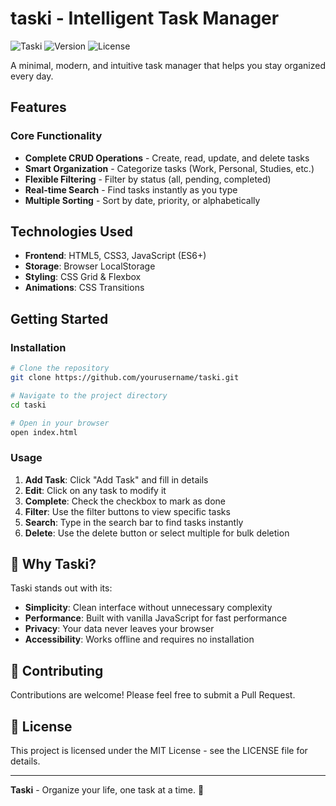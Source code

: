 # taski - Intelligent Task Manager

![Taski](https://img.shields.io/badge/Taski-Task%20Manager-blue)
![Version](https://img.shields.io/badge/version-1.0.0-green)
![License](https://img.shields.io/badge/license-MIT-lightgrey)

A minimal, modern, and intuitive task manager that helps you stay organized every day.

## Features

### Core Functionality
- **Complete CRUD Operations** - Create, read, update, and delete tasks
- **Smart Organization** - Categorize tasks (Work, Personal, Studies, etc.)
- **Flexible Filtering** - Filter by status (all, pending, completed)
- **Real-time Search** - Find tasks instantly as you type
- **Multiple Sorting** - Sort by date, priority, or alphabetically

## Technologies Used

- **Frontend**: HTML5, CSS3, JavaScript (ES6+)
- **Storage**: Browser LocalStorage
- **Styling**: CSS Grid & Flexbox
- **Animations**: CSS Transitions

## Getting Started

### Installation
```bash
# Clone the repository
git clone https://github.com/yourusername/taski.git

# Navigate to the project directory
cd taski

# Open in your browser
open index.html
```

### Usage
1. **Add Task**: Click "Add Task" and fill in details
2. **Edit**: Click on any task to modify it
3. **Complete**: Check the checkbox to mark as done
4. **Filter**: Use the filter buttons to view specific tasks
5. **Search**: Type in the search bar to find tasks instantly
6. **Delete**: Use the delete button or select multiple for bulk deletion

## 🌟 Why Taski?

Taski stands out with its:
- **Simplicity**: Clean interface without unnecessary complexity
- **Performance**: Built with vanilla JavaScript for fast performance
- **Privacy**: Your data never leaves your browser
- **Accessibility**: Works offline and requires no installation

## 🤝 Contributing

Contributions are welcome! Please feel free to submit a Pull Request.

## 📄 License

This project is licensed under the MIT License - see the LICENSE file for details.

---

**Taski** - Organize your life, one task at a time. 🚀
